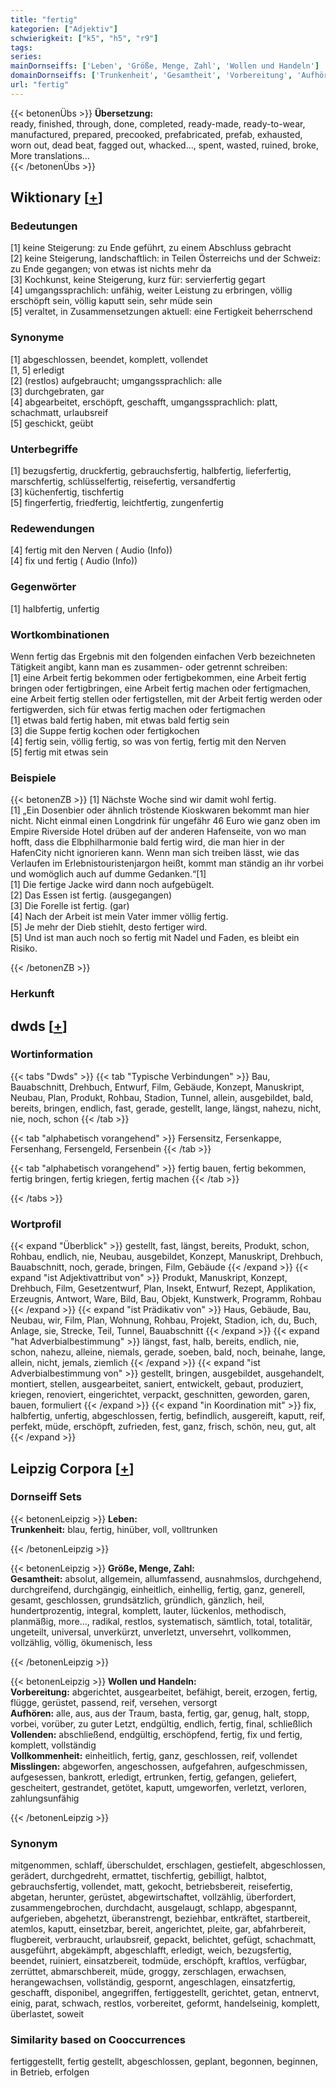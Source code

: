 ```yaml
---
title: "fertig"
kategorien: ["Adjektiv"]
schwierigkeit: ["k5", "h5", "r9"]
tags:
series:
mainDornseiffs: ['Leben', 'Größe, Menge, Zahl', 'Wollen und Handeln']
domainDornseiffs: ['Trunkenheit', 'Gesamtheit', 'Vorbereitung', 'Aufhören', 'Vollenden', 'Vollkommenheit', 'Misslingen']
url: "fertig"
---
```


{{< betonenÜbs >}}
**Übersetzung:**  
ready, finished, through, done, completed, ready-made, ready-to-wear, manufactured, prepared, precooked, prefabricated, prefab, exhausted, worn out, dead beat, fagged out, whacked..., spent, wasted, ruined, broke, More translations...  
{{< /betonenÜbs >}}

## Wiktionary [[+](https://de.wiktionary.org/wiki/fertig)]

### Bedeutungen
[1] keine Steigerung: zu Ende geführt, zu einem Abschluss gebracht  
[2] keine Steigerung, landschaftlich: in Teilen Österreichs und der Schweiz: zu Ende gegangen; von etwas ist nichts mehr da  
[3] Kochkunst, keine Steigerung, kurz für: servierfertig gegart  
[4] umgangssprachlich: unfähig, weiter Leistung zu erbringen, völlig erschöpft sein, völlig kaputt sein, sehr müde sein  
[5] veraltet, in Zusammensetzungen aktuell: eine Fertigkeit beherrschend  

### Synonyme
[1] abgeschlossen, beendet, komplett, vollendet  
[1, 5] erledigt  
[2] (restlos) aufgebraucht; umgangssprachlich: alle  
[3] durchgebraten, gar  
[4] abgearbeitet, erschöpft, geschafft, umgangssprachlich: platt, schachmatt, urlaubsreif  
[5] geschickt, geübt  

### Unterbegriffe
[1] bezugsfertig, druckfertig, gebrauchsfertig, halbfertig, lieferfertig, marschfertig, schlüsselfertig, reisefertig, versandfertig  
[3] küchenfertig, tischfertig  
[5] fingerfertig, friedfertig, leichtfertig, zungenfertig  

### Redewendungen
[4] fertig mit den Nerven ( Audio (Info))  
[4] fix und fertig ( Audio (Info))  

### Gegenwörter
[1] halbfertig, unfertig  

### Wortkombinationen
Wenn fertig das Ergebnis mit den folgenden einfachen Verb bezeichneten Tätigkeit angibt, kann man es zusammen- oder getrennt schreiben:  
[1] eine Arbeit fertig bekommen oder fertigbekommen, eine Arbeit fertig bringen oder fertigbringen, eine Arbeit fertig machen oder fertigmachen, eine Arbeit fertig stellen oder fertigstellen, mit der Arbeit fertig werden oder fertigwerden, sich für etwas fertig machen oder fertigmachen  
[1] etwas bald fertig haben, mit etwas bald fertig sein  
[3] die Suppe fertig kochen oder fertigkochen  
[4] fertig sein, völlig fertig, so was von fertig, fertig mit den Nerven  
[5] fertig mit etwas sein  

### Beispiele
{{< betonenZB >}}
[1] Nächste Woche sind wir damit wohl fertig.  
[1] „Ein Dosenbier oder ähnlich tröstende Kioskwaren bekommt man hier nicht. Nicht einmal einen Longdrink für ungefähr 46 Euro wie ganz oben im Empire Riverside Hotel drüben auf der anderen Hafenseite, von wo man hofft, dass die Elbphilharmonie bald fertig wird, die man hier in der HafenCity nicht ignorieren kann. Wenn man sich treiben lässt, wie das Verlaufen im Erlebnistouristenjargon heißt, kommt man ständig an ihr vorbei und womöglich auch auf dumme Gedanken.“[1]  
[1] Die fertige Jacke wird dann noch aufgebügelt.  
[2] Das Essen ist fertig. (ausgegangen)  
[3] Die Forelle ist fertig. (gar)  
[4] Nach der Arbeit ist mein Vater immer völlig fertig.  
[5] Je mehr der Dieb stiehlt, desto fertiger wird.  
[5] Und ist man auch noch so fertig mit Nadel und Faden, es bleibt ein Risiko.  

{{< /betonenZB >}}
### Herkunft



## dwds [[+](https://www.dwds.de/wb/fertig)]

### Wortinformation
{{< tabs "Dwds" >}}
{{< tab "Typische Verbindungen" >}}
Bau, Bauabschnitt, Drehbuch, Entwurf, Film, Gebäude, Konzept, Manuskript, Neubau, Plan, Produkt, Rohbau, Stadion, Tunnel, allein, ausgebildet, bald, bereits, bringen, endlich, fast, gerade, gestellt, lange, längst, nahezu, nicht, nie, noch, schon
{{< /tab >}}

{{< tab "alphabetisch vorangehend" >}}
Fersensitz, Fersenkappe, Fersenhang, Fersengeld, Fersenbein
{{< /tab >}}

{{< tab "alphabetisch vorangehend" >}}
fertig bauen, fertig bekommen, fertig bringen, fertig kriegen, fertig machen
{{< /tab >}}

{{< /tabs >}}

### Wortprofil
{{< expand "Überblick" >}} gestellt, fast, längst, bereits, Produkt, schon, Rohbau, endlich, nie, Neubau, ausgebildet, Konzept, Manuskript, Drehbuch, Bauabschnitt, noch, gerade, bringen, Film, Gebäude {{< /expand >}}
{{< expand "ist Adjektivattribut von" >}} Produkt, Manuskript, Konzept, Drehbuch, Film, Gesetzentwurf, Plan, Insekt, Entwurf, Rezept, Applikation, Erzeugnis, Antwort, Ware, Bild, Bau, Objekt, Kunstwerk, Programm, Rohbau {{< /expand >}}
{{< expand "ist Prädikativ von" >}} Haus, Gebäude, Bau, Neubau, wir, Film, Plan, Wohnung, Rohbau, Projekt, Stadion, ich, du, Buch, Anlage, sie, Strecke, Teil, Tunnel, Bauabschnitt {{< /expand >}}
{{< expand "hat Adverbialbestimmung" >}} längst, fast, halb, bereits, endlich, nie, schon, nahezu, alleine, niemals, gerade, soeben, bald, noch, beinahe, lange, allein, nicht, jemals, ziemlich {{< /expand >}}
{{< expand "ist Adverbialbestimmung von" >}} gestellt, bringen, ausgebildet, ausgehandelt, montiert, stellen, ausgearbeitet, saniert, entwickelt, gebaut, produziert, kriegen, renoviert, eingerichtet, verpackt, geschnitten, geworden, garen, bauen, formuliert {{< /expand >}}
{{< expand "in Koordination mit" >}} fix, halbfertig, unfertig, abgeschlossen, fertig, befindlich, ausgereift, kaputt, reif, perfekt, müde, erschöpft, zufrieden, fest, ganz, frisch, schön, neu, gut, alt {{< /expand >}}

## Leipzig Corpora [[+](https://corpora.uni-leipzig.de/en/res?word=fertig&corpusId=deu_newscrawl-public_2018)]

### Dornseiff Sets
{{< betonenLeipzig >}}
**Leben:**  
**Trunkenheit:** blau, fertig, hinüber, voll, volltrunken  

{{< /betonenLeipzig >}}


{{< betonenLeipzig >}}
**Größe, Menge, Zahl:**  
**Gesamtheit:** absolut, allgemein, allumfassend, ausnahmslos, durchgehend, durchgreifend, durchgängig, einheitlich, einhellig, fertig, ganz, generell, gesamt, geschlossen, grundsätzlich, gründlich, gänzlich, heil, hundertprozentig, integral, komplett, lauter, lückenlos, methodisch, planmäßig, more..., radikal, restlos, systematisch, sämtlich, total, totalitär, ungeteilt, universal, unverkürzt, unverletzt, unversehrt, vollkommen, vollzählig, völlig, ökumenisch, less  

{{< /betonenLeipzig >}}


{{< betonenLeipzig >}}
**Wollen und Handeln:**  
**Vorbereitung:** abgerichtet, ausgearbeitet, befähigt, bereit, erzogen, fertig, flügge, gerüstet, passend, reif, versehen, versorgt  
**Aufhören:** alle, aus, aus der Traum, basta, fertig, gar, genug, halt, stopp, vorbei, vorüber, zu guter Letzt, endgültig, endlich, fertig, final, schließlich  
**Vollenden:** abschließend, endgültig, erschöpfend, fertig, fix und fertig, komplett, vollständig  
**Vollkommenheit:** einheitlich, fertig, ganz, geschlossen, reif, vollendet  
**Misslingen:** abgeworfen, angeschossen, aufgefahren, aufgeschmissen, aufgesessen, bankrott, erledigt, ertrunken, fertig, gefangen, geliefert, gescheitert, gestrandet, getötet, kaputt, umgeworfen, verletzt, verloren, zahlungsunfähig  

{{< /betonenLeipzig >}}

### Synonym
mitgenommen, schlaff, überschuldet, erschlagen, gestiefelt, abgeschlossen, gerädert, durchgedreht, ermattet, tischfertig, gebilligt, halbtot, gebrauchsfertig, vollendet, matt, gekocht, betriebsbereit, reisefertig, abgetan, herunter, gerüstet, abgewirtschaftet, vollzählig, überfordert, zusammengebrochen, durchdacht, ausgelaugt, schlapp, abgespannt, aufgerieben, abgehetzt, überanstrengt, beziehbar, entkräftet, startbereit, atemlos, kaputt, einsetzbar, bereit, angerichtet, pleite, gar, abfahrbereit, flugbereit, verbraucht, urlaubsreif, gepackt, belichtet, gefügt, schachmatt, ausgeführt, abgekämpft, abgeschlafft, erledigt, weich, bezugsfertig, beendet, ruiniert, einsatzbereit, todmüde, erschöpft, kraftlos, verfügbar, zerrüttet, abmarschbereit, müde, groggy, zerschlagen, erwachsen, herangewachsen, vollständig, gespornt, angeschlagen, einsatzfertig, geschafft, disponibel, angegriffen, fertiggestellt, gerichtet, getan, entnervt, einig, parat, schwach, restlos, vorbereitet, geformt, handelseinig, komplett, überlastet, soweit


### Similarity based on Cooccurrences
fertiggestellt, fertig gestellt, abgeschlossen, geplant, begonnen, beginnen, in Betrieb, erfolgen

